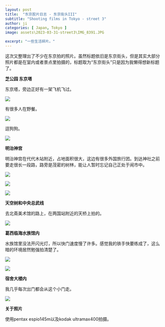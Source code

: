 ```yaml
---
layout: post
title:  "东京胶片日志 - 东京街头III"
subtitle: "Shooting films in Tokyo - street 3"
author: ji
categories: [ Japan, Tokyo ]
image: assets\2023-03-31-street3\IMG_8391.JPG

excerpt: "一些生活碎片。"
---
```




这次又整理出了不少在东京拍的照片。虽然标题依旧是东京街头，但是其实大部分照片都是在室内或者景点里拍摄的，标题取为“东京街头”只是因为我懒得想新标题了。



**芝公园 东京塔**



东京塔，旁边正好有一架飞机飞过。

![](..\assets\2023-03-31-street3\6.jpg)



有很多人在野餐。

![](..\assets\2023-03-31-street3\IMG_8375.JPG)



逗狗狗。

![](..\assets\2023-03-31-street3\IMG_8431.JPG)



**明治神宫**



明治神宫在代代木站附近，占地面积很大，这边有很多外国旅行团。到达神社之前要走很长一段路，路旁是茂密的树林，能让人暂时忘记自己正处于闹市中。

![](..\assets\2023-03-31-street3\3.jpg)



![](..\assets\2023-03-31-street3\IMG_8369.JPG)


![](..\assets\2023-03-31-street3\IMG_8393.JPG)

**天空树和中央总武线**



去北斋美术馆的路上，在两国站附近的天桥上拍的。

![](..\assets\2023-03-31-street3\IMG_8391.JPG)



**葛西临海水族馆内**



水族馆里没法开闪光灯，所以快门速度慢了许多。感觉我的铁手快要练成了，这么暗的环境居然勉强拍清楚了。

![](..\assets\2023-03-31-street3\1.jpg)



![](..\assets\2023-03-31-street3\IMG_8377.JPG)



**宿舍大楼内**



我几乎每次出门都会从这个小门走。



![](..\assets\2023-03-31-street3\5.jpg)



**关于照片**

使用pentax espio145m以及kodak ultramax400拍摄。
